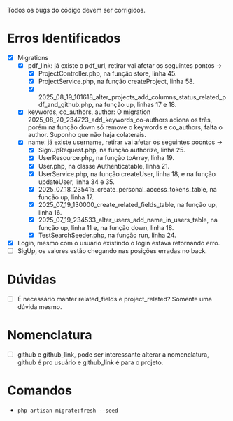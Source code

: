 Todos os bugs do código devem ser corrigidos.

# Erros Identificados
- [x] Migrations
    - [x] pdf_link: já existe o pdf_url, retirar vai afetar os seguintes pontos -> 
        - [x] ProjectController.php, na função store, linha 45.
        - [x] ProjectService.php, na função createProject, linha 58.
        - [x] 2025_08_19_101618_alter_projects_add_columns_status_related_pdf_and_github.php, na função up, linhas 17 e 18.
    - [x] keywords, co_authors, author: O migration 2025_08_20_234723_add_keywords_co-authors adiona os três, porém na função down só remove o keywords e co_authors, falta o author. Suponho que não haja colaterais.
    - [x] name: já existe username, retirar vai afetar os seguintes poontos ->
        - [x] SignUpRequest.php, na função authorize, linha 25.
        - [x] UserResource.php, na função toArray, linha 19.
        - [x] User.php, na classe Authenticatable, linha 21.
        - [x] UserService.php, na função createUser, linha 18, e na função updateUser, linha 34 e 35.
        - [x] 2025_07_18_235415_create_personal_access_tokens_table, na função up, linha 17.
        - [x] 2025_07_19_130000_create_related_fields_table, na função up, linha 16.
        - [x] 2025_07_19_234533_alter_users_add_name_in_users_table, na função up, linha 11 e, na função down, linha 18.
        - [x] TestSearchSeeder.php, na função run, linha 24.
- [x] Login, mesmo com o usuário existindo o login estava retornando erro.
- [ ] SigUp, os valores estão chegando nas posições erradas no back.
        
# Dúvidas
- [ ] É necessário manter related_fields e project_related? Somente uma dúvida mesmo.

# Nomenclatura
- [ ] github e github_link, pode ser interessante alterar a nomenclatura, github é pro usuário e github_link é para o projeto.

# Comandos
- `php artisan migrate:fresh --seed`
